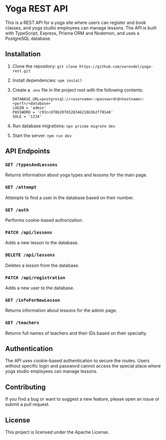 # Yoga REST API

This is a REST API for a yoga site where users can register and book classes, and yoga studio employees can manage lessons. The API is built with TypeScript, Express, Prisma ORM and Nodemon, and uses a PostgreSQL database.

## Installation

1.  Clone the repository:
    `git clone https://github.com/verondel/yoga-rest.git`
2.  Install dependencies:
    `npm install`
3.  Create a `.env` file in the project root with the following contents:

    ```
    DATABASE_URL=postgresql://<username>:<password>@<hostname>:<port>/<database>
    LOGIN = 'admin'
    PASSWORD = 'c93ccd78b2076528346216b3b2f701e6'
    SOLE = '1234'
    ```
    
4.  Run database migrations:
    `npx prisma migrate dev`
5.  Start the server:
    `npm run dev`

## API Endpoints

### `GET /typesAndLessons`

Returns information about yoga types and lessons for the main page.

### `GET /attempt`

Attempts to find a user in the database based on their number.

### `GET /auth`

Performs cookie-based authorization.

### `PATCH /api/lessons`

Adds a new lesson to the database.

### `DELETE /api/lessons`

Deletes a lesson from the database.

### `PATCH /api/registration`

Adds a new user to the database.

### `GET /infoForNewLesson`

Returns information about lessons for the admin page.

### `GET /teachers`

Returns full names of teachers and their IDs based on their specialty.

## Authentication

The API uses cookie-based authentication to secure the routes. Users without specific login and password cannot access the special place where yoga studio employees can manage lessons.

## Contributing

If you find a bug or want to suggest a new feature, please open an issue or submit a pull request.

## License

This project is licensed under the Apache License.
